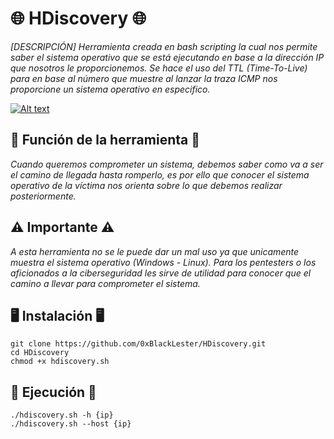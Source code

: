 # 🌐 HDiscovery 🌐
_[DESCRIPCIÓN] Herramienta creada en bash scripting la cual nos permite saber el sistema operativo que se está ejecutando en base a la dirección IP que nosotros le proporcionemos. Se hace el uso del TTL (Time-To-Live) para en base al número que muestre al lanzar la traza ICMP nos proporcione un sistema operativo en especifico._

[![Alt text](https://img.youtube.com/vi/WRFAziJSZRE/0.jpg)](https://www.youtube.com/watch?v=WRFAziJSZRE)

## 🤔 Función de la herramienta 🤔
_Cuando queremos comprometer un sistema, debemos saber como va a ser el camino de llegada hasta romperlo, es por ello que conocer el sistema operativo de la víctima nos orienta sobre lo que debemos realizar posteriormente._

## ⚠️ Importante ⚠️
_A esta herramienta no se le puede dar un mal uso ya que unicamente muestra el sistema operativo (Windows - Linux). Para los pentesters o los aficionados a la ciberseguridad les sirve de utilidad para conocer que el camino a llevar para comprometer el sistema._

## 🖥️ Instalación 🖥️
```
git clone https://github.com/0xBlackLester/HDiscovery.git
cd HDiscovery
chmod +x hdiscovery.sh
```
## 🔴 Ejecución 🔴
```
./hdiscovery.sh -h {ip}
./hdiscovery.sh --host {ip}
```
